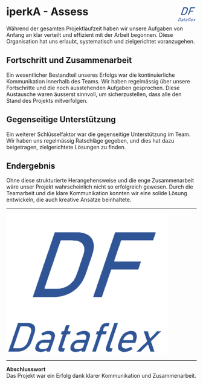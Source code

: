 # iperkA - Assess  <img src="https://github.com/ironflipper/DataFlex/blob/main/Dokumentationen/iperka/Images/LOGO.png" alt="DataFlex Logo" align="right" width="50"/> 

Während der gesamten Projektlaufzeit haben wir unsere Aufgaben von Anfang an klar verteilt und effizient mit der Arbeit begonnen. Diese Organisation hat uns erlaubt, systematisch und zielgerichtet voranzugehen.

## Fortschritt und Zusammenarbeit

Ein wesentlicher Bestandteil unseres Erfolgs war die kontinuierliche Kommunikation innerhalb des Teams. Wir haben regelmässig über unsere Fortschritte und die noch ausstehenden Aufgaben gesprochen. Diese Austausche waren äusserst sinnvoll, um sicherzustellen, dass alle den Stand des Projekts mitverfolgen.

## Gegenseitige Unterstützung

Ein weiterer Schlüsselfaktor war die gegenseitige Unterstützung im Team. Wir haben uns regelmässig Ratschläge gegeben, und dies hat dazu beigetragen, zielgerichtete Lösungen zu finden.

## Endergebnis

Ohne diese strukturierte Herangehensweise und die enge Zusammenarbeit wäre unser Projekt wahrscheinlich nicht so erfolgreich gewesen. Durch die Teamarbeit und die klare Kommunikation konnten wir eine solide Lösung entwickeln, die auch kreative Ansätze beinhaltete.

---

![Unser Logo](https://github.com/ironflipper/DataFlex/blob/main/Dokumentationen/iperka/Images/LOGO.png)

---

**Abschlusswort**  
Das Projekt war ein Erfolg dank klarer Kommunikation und Zusammenarbeit.
